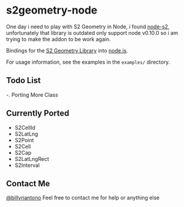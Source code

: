 # s2geometry-node

One day i need to play with S2 Geometry in Node, i found [node-s2](https://github.com/uber/node-s2), unfortunately that library is outdated only support node v0.10.0 so i am trying to make the  addon to be work again.

Bindings for the [S2 Geometry Library](https://code.google.com/p/s2-geometry-library/) into
[node.js](http://nodejs.org/).

For usage information, see the examples in the `examples/` directory.

## Todo List 
-. Porting More Class


## Currently Ported
* S2CellId 
* S2LatLng
* S2Point
* S2Cell
* S2Cap
* S2LatLngRect
* S2Interval


## Contact Me 
[@billyriantono](http://twitter.com/kebluk_id) Feel free to contact me for help or anything else

